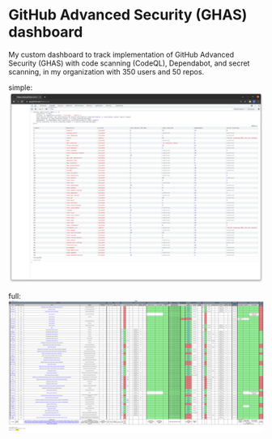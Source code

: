 # GitHub Advanced Security (GHAS) dashboard

My custom dashboard to track implementation of GitHub Advanced Security (GHAS) with code scanning (CodeQL), Dependabot, and secret scanning, in my organization with 350 users and 50 repos.

simple:
![screenshot](screenshot_simple.png)

full:
![screenshot](screenshot_full.png)
